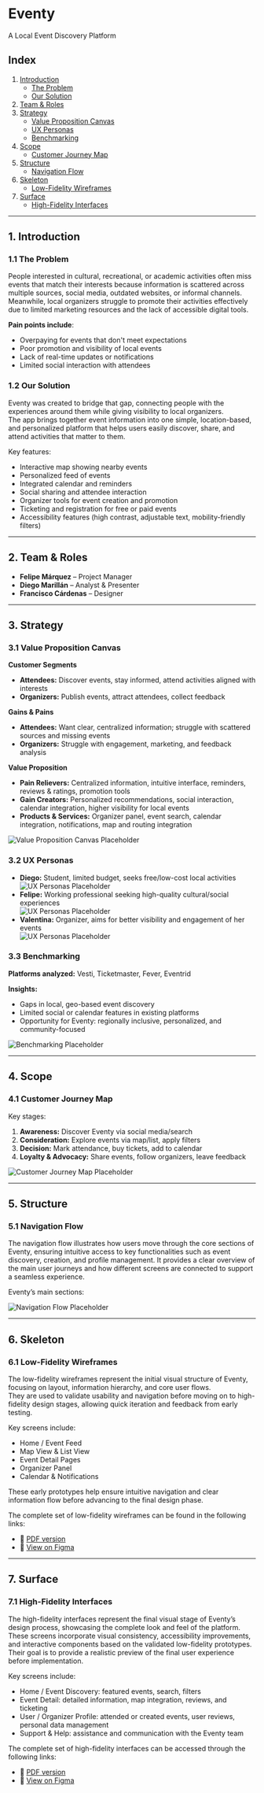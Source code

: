 # Eventy

A Local Event Discovery Platform

## Index

1. [Introduction](#1-introduction)
   - [The Problem](#11-the-problem)
   - [Our Solution](#12-our-solution)
2. [Team & Roles](#2-team--roles)
3. [Strategy](#3-strategy)
   - [Value Proposition Canvas](#31-value-proposition-canvas)
   - [UX Personas](#32-ux-personas)
   - [Benchmarking](#33-benchmarking)
4. [Scope](#4-scope)
   - [Customer Journey Map](#41-customer-journey-map)
5. [Structure](#5-structure)
   - [Navigation Flow](#51-navigation-flow)
6. [Skeleton](#6-skeleton)
   - [Low-Fidelity Wireframes](#61-low-fidelity-wireframes)
7. [Surface](#7-surface)
   - [High-Fidelity Interfaces](#71-high-fidelity-interfaces)

---

## 1. Introduction

### 1.1 The Problem

People interested in cultural, recreational, or academic activities often miss events that match their interests because information is scattered across multiple sources, social media, outdated websites, or informal channels.  
Meanwhile, local organizers struggle to promote their activities effectively due to limited marketing resources and the lack of accessible digital tools.

**Pain points include**:

- Overpaying for events that don't meet expectations
- Poor promotion and visibility of local events
- Lack of real-time updates or notifications
- Limited social interaction with attendees

### 1.2 Our Solution

Eventy was created to bridge that gap, connecting people with the experiences around them while giving visibility to local organizers.  
The app brings together event information into one simple, location-based, and personalized platform that helps users easily discover, share, and attend activities that matter to them.

Key features:

- Interactive map showing nearby events
- Personalized feed of events
- Integrated calendar and reminders
- Social sharing and attendee interaction
- Organizer tools for event creation and promotion
- Ticketing and registration for free or paid events
- Accessibility features (high contrast, adjustable text, mobility-friendly filters)

---

## 2. Team & Roles

- **Felipe Márquez** – Project Manager
- **Diego Marillán** – Analyst & Presenter
- **Francisco Cárdenas** – Designer

---

## 3. Strategy

### 3.1 Value Proposition Canvas

**Customer Segments**

- **Attendees:** Discover events, stay informed, attend activities aligned with interests
- **Organizers:** Publish events, attract attendees, collect feedback

**Gains & Pains**

- **Attendees:** Want clear, centralized information; struggle with scattered sources and missing events
- **Organizers:** Struggle with engagement, marketing, and feedback analysis

**Value Proposition**

- **Pain Relievers:** Centralized information, intuitive interface, reminders, reviews & ratings, promotion tools
- **Gain Creators:** Personalized recommendations, social interaction, calendar integration, higher visibility for local events
- **Products & Services:** Organizer panel, event search, calendar integration, notifications, map and routing integration

![Value Proposition Canvas Placeholder](./assets/Value%20Proposition%20Canvas/Value%20Proposition%20Canvas%20v2.png)

### 3.2 UX Personas

- **Diego:** Student, limited budget, seeks free/low-cost local activities  
  ![UX Personas Placeholder](./assets/persona-ux/v2/1.png)
- **Felipe:** Working professional seeking high-quality cultural/social experiences  
  ![UX Personas Placeholder](./assets/persona-ux/v2/3.png)
- **Valentina:** Organizer, aims for better visibility and engagement of her events  
  ![UX Personas Placeholder](./assets/persona-ux/v2/2.png)

### 3.3 Benchmarking

**Platforms analyzed:** Vesti, Ticketmaster, Fever, Eventrid

**Insights:**

- Gaps in local, geo-based event discovery
- Limited social or calendar features in existing platforms
- Opportunity for Eventy: regionally inclusive, personalized, and community-focused

![Benchmarking Placeholder](./assets/Benchmark/Benchmark.png)

---

## 4. Scope

### 4.1 Customer Journey Map

Key stages:

1. **Awareness:** Discover Eventy via social media/search
2. **Consideration:** Explore events via map/list, apply filters
3. **Decision:** Mark attendance, buy tickets, add to calendar
4. **Loyalty & Advocacy:** Share events, follow organizers, leave feedback

![Customer Journey Map Placeholder](./assets/Customer%20Journay%20Map/Customer%20Journey%20Map.jpeg)

---

## 5. Structure

### 5.1 Navigation Flow

The navigation flow illustrates how users move through the core sections of Eventy, ensuring intuitive access to key functionalities such as event discovery, creation, and profile management.
It provides a clear overview of the main user journeys and how different screens are connected to support a seamless experience.

Eventy’s main sections:

![Navigation Flow Placeholder](./assets/Navegation%20Diagram/Navegation%20Diagram%20Eventy-V2.png)

---

## 6. Skeleton

### 6.1 Low-Fidelity Wireframes

The low-fidelity wireframes represent the initial visual structure of Eventy, focusing on layout, information hierarchy, and core user flows.  
They are used to validate usability and navigation before moving on to high-fidelity design stages, allowing quick iteration and feedback from early testing.

Key screens include:

- Home / Event Feed
- Map View & List View
- Event Detail Pages
- Organizer Panel
- Calendar & Notifications

These early prototypes help ensure intuitive navigation and clear information flow before advancing to the final design phase.

The complete set of low-fidelity wireframes can be found in the following links:

- 📄 [PDF version](./docs/Wireframes.pdf)
- 🎨 [View on Figma](https://www.figma.com/design/3WD7RXPMW6taBvm9YXsUaM/Wireframes?node-id=0-1&p=f&t=VNTLRqJD4CHRhR73-0)

---

## 7. Surface

### 7.1 High-Fidelity Interfaces

The high-fidelity interfaces represent the final visual stage of Eventy’s design process, showcasing the complete look and feel of the platform.  
These screens incorporate visual consistency, accessibility improvements, and interactive components based on the validated low-fidelity prototypes.  
Their goal is to provide a realistic preview of the final user experience before implementation.

Key screens include:

- Home / Event Discovery: featured events, search, filters
- Event Detail: detailed information, map integration, reviews, and ticketing
- User / Organizer Profile: attended or created events, user reviews, personal data management
- Support & Help: assistance and communication with the Eventy team

The complete set of high-fidelity interfaces can be accessed through the following links:

- 📄 [PDF version](./docs/Mock%20ups.pdf)
- 🎨 [View on Figma](https://www.figma.com/design/hBHZViB4UoFl7QPvhv5x88/Mock-up?t=BEeUelzFHUvAH7xT-1)
